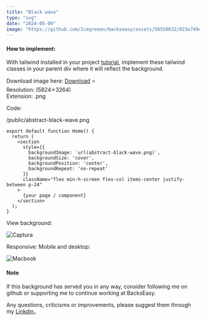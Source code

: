 ```yaml
---
title: "Black wave"
type: "svg"
date: "2024-05-09"
image: "https://github.com/Icegreeen/backseasy/assets/56550632/023e749e-e61c-4906-be0b-60a814ace309"
---
```

#### How to implement:

With tailwind installed in your project [tutorial](https://backseasy.com/blog/install-tailwind-nextjs), implement these tailwind classes in your parent div where it will reflect the background.

Download image here: [Download](https://drive.google.com/file/d/1ST5I6meGUjPvK9YixwWHmXaF4CBB8gH5/view?usp=sharing) ⭐ <br>
Resolution: (5824 × 3264) <br>
Extension: .png

Code:

/public/abstract-black-wave.png

```
export default function Home() {
  return (
    <section
      style={{
        backgroundImage: `url(abstract-black-wave.png)`,
        backgroundSize: 'cover', 
        backgroundPosition: 'center',
        backgroundRepeat: 'no-repeat' 
      }}
      className="flex min-h-screen flex-col items-center justify-between p-24"
    >
      {your page / component}
    </section>
  );
}

```

View background:

![Captura](https://github.com/Icegreeen/backseasy/assets/56550632/a5cdcd41-7125-4de2-aa1c-05b4ac77febf)

Responsive: Mobile and desktop:

![Macbook](https://github.com/Icegreeen/backseasy/assets/56550632/dc43465e-db4c-4afe-ba61-0a66199eba46)

#### Note

If this background has served you in any way, consider following me on github or supporting me to continue working at BacksEasy.

Any questions, criticisms or improvements, please suggest them through my [Linkdin.](https://www.linkedin.com/in/flavioaquila/).